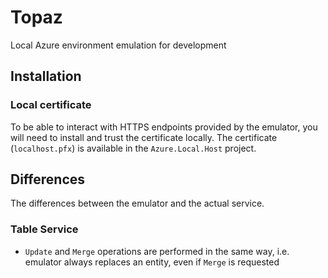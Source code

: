 # Topaz
Local Azure environment emulation for development

## Installation

### Local certificate
To be able to interact with HTTPS endpoints provided by the emulator, you will need to install and trust the certificate locally. The certificate (`localhost.pfx`) is available in the `Azure.Local.Host` project.

## Differences

The differences between the emulator and the actual service.

### Table Service
* `Update` and `Merge` operations are performed in the same way, i.e. emulator always replaces an entity, even if `Merge` is requested
